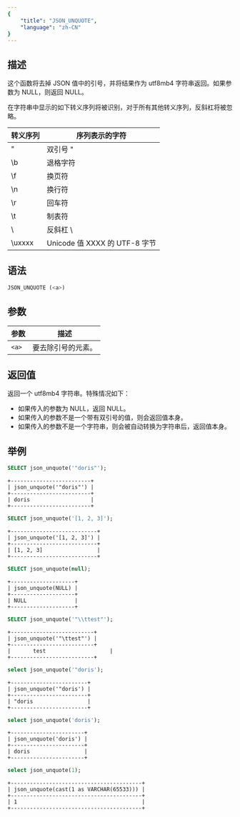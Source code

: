```yaml
---
{
    "title": "JSON_UNQUOTE",
    "language": "zh-CN"
}
---
```


<!-- 
Licensed to the Apache Software Foundation (ASF) under one
or more contributor license agreements.  See the NOTICE file
distributed with this work for additional information
regarding copyright ownership.  The ASF licenses this file
to you under the Apache License, Version 2.0 (the
"License"); you may not use this file except in compliance
with the License.  You may obtain a copy of the License at

  http://www.apache.org/licenses/LICENSE-2.0

Unless required by applicable law or agreed to in writing,
software distributed under the License is distributed on an
"AS IS" BASIS, WITHOUT WARRANTIES OR CONDITIONS OF ANY
KIND, either express or implied.  See the License for the
specific language governing permissions and limitations
under the License.
-->

## 描述
这个函数将去掉 JSON 值中的引号，并将结果作为 utf8mb4 字符串返回。如果参数为 NULL，则返回 NULL。

在字符串中显示的如下转义序列将被识别，对于所有其他转义序列，反斜杠将被忽略。

| 转义序列 | 序列表示的字符                |
|----------|-------------------------------|
| \"       | 双引号 "                      |
| \b       | 退格字符                      |
| \f       | 换页符                        |
| \n       | 换行符                        |
| \r       | 回车符                        |
| \t       | 制表符                        |
| \\       | 反斜杠 \                      |
| \uxxxx   | Unicode 值 XXXX 的 UTF-8 字节 |


## 语法
```sql
JSON_UNQUOTE (<a>)
```

## 参数
| 参数 | 描述                                                     |
|------|--------------------------------------------------------|
| `<a>` | 要去除引号的元素。 |

## 返回值
返回一个 utf8mb4 字符串。特殊情况如下：
* 如果传入的参数为 NULL，返回 NULL。
* 如果传入的参数不是一个带有双引号的值，则会返回值本身。
* 如果传入的参数不是一个字符串，则会被自动转换为字符串后，返回值本身。

## 举例
```sql
SELECT json_unquote('"doris"');
```

```text
+-------------------------+
| json_unquote('"doris"') |
+-------------------------+
| doris                   |
+-------------------------+
```
```sql
SELECT json_unquote('[1, 2, 3]');
```
```text
+---------------------------+
| json_unquote('[1, 2, 3]') |
+---------------------------+
| [1, 2, 3]                 |
+---------------------------+
```
```sql
SELECT json_unquote(null);
```
```text
+--------------------+
| json_unquote(NULL) |
+--------------------+
| NULL               |
+--------------------+
```
```sql
SELECT json_unquote('"\\ttest"');
```
```text
+--------------------------+
| json_unquote('"\ttest"') |
+--------------------------+
|       test                    |
+--------------------------+
```
```sql
select json_unquote('"doris');
```
```text
+------------------------+
| json_unquote('"doris') |
+------------------------+
| "doris                 |
+------------------------+
```
```sql
select json_unquote('doris');
```
```text
+-----------------------+
| json_unquote('doris') |
+-----------------------+
| doris                 |
+-----------------------+
```
```sql
select json_unquote(1);
```
```text
+-----------------------------------------+
| json_unquote(cast(1 as VARCHAR(65533))) |
+-----------------------------------------+
| 1                                       |
+-----------------------------------------+
```
